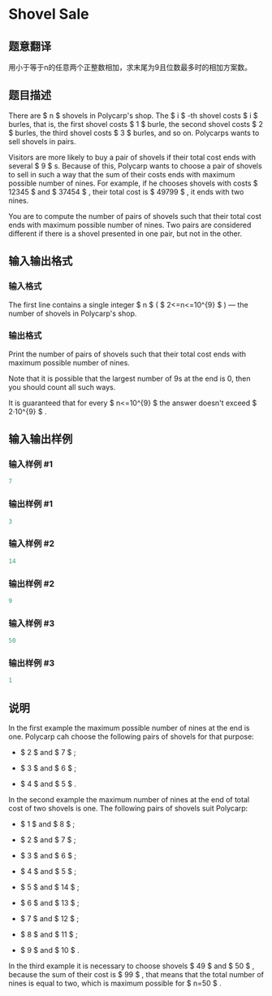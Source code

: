 # Shovel Sale

## 题意翻译

用小于等于n的任意两个正整数相加，求末尾为9且位数最多时的相加方案数。

## 题目描述

There are $ n $ shovels in Polycarp's shop. The $ i $ -th shovel costs $ i $ burles, that is, the first shovel costs $ 1 $ burle, the second shovel costs $ 2 $ burles, the third shovel costs $ 3 $ burles, and so on. Polycarps wants to sell shovels in pairs.

Visitors are more likely to buy a pair of shovels if their total cost ends with several $ 9 $ s. Because of this, Polycarp wants to choose a pair of shovels to sell in such a way that the sum of their costs ends with maximum possible number of nines. For example, if he chooses shovels with costs $ 12345 $ and $ 37454 $ , their total cost is $ 49799 $ , it ends with two nines.

You are to compute the number of pairs of shovels such that their total cost ends with maximum possible number of nines. Two pairs are considered different if there is a shovel presented in one pair, but not in the other.

## 输入输出格式

### 输入格式

The first line contains a single integer $ n $ ( $ 2<=n<=10^{9} $ ) — the number of shovels in Polycarp's shop.

### 输出格式

Print the number of pairs of shovels such that their total cost ends with maximum possible number of nines.

Note that it is possible that the largest number of 9s at the end is 0, then you should count all such ways.

It is guaranteed that for every $ n<=10^{9} $ the answer doesn't exceed $ 2·10^{9} $ .

## 输入输出样例

### 输入样例 #1

```cpp
7

```
### 输出样例 #1

```cpp
3

```
### 输入样例 #2

```cpp
14

```
### 输出样例 #2

```cpp
9

```
### 输入样例 #3

```cpp
50

```
### 输出样例 #3

```cpp
1

```
## 说明

In the first example the maximum possible number of nines at the end is one. Polycarp cah choose the following pairs of shovels for that purpose:

- $ 2 $ and $ 7 $ ;

- $ 3 $ and $ 6 $ ;

- $ 4 $ and $ 5 $ .

In the second example the maximum number of nines at the end of total cost of two shovels is one. The following pairs of shovels suit Polycarp:

- $ 1 $ and $ 8 $ ;

- $ 2 $ and $ 7 $ ;

- $ 3 $ and $ 6 $ ;

- $ 4 $ and $ 5 $ ;

- $ 5 $ and $ 14 $ ;

- $ 6 $ and $ 13 $ ;

- $ 7 $ and $ 12 $ ;

- $ 8 $ and $ 11 $ ;

- $ 9 $ and $ 10 $ .

In the third example it is necessary to choose shovels $ 49 $ and $ 50 $ , because the sum of their cost is $ 99 $ , that means that the total number of nines is equal to two, which is maximum possible for $ n=50 $ .

